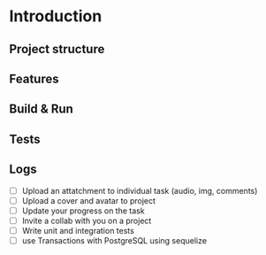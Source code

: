 # Introduction

## Project structure

## Features

## Build & Run

## Tests

## Logs

- [ ] Upload an attatchment to individual task (audio, img, comments)
- [ ] Upload a cover and avatar to project
- [ ] Update your progress on the task
- [ ] Invite a collab with you on a project
- [ ] Write unit and integration tests
- [ ] use Transactions with PostgreSQL using sequelize
